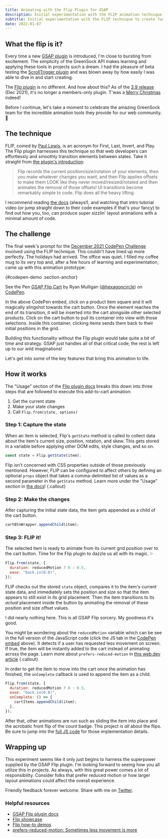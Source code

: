 ```yaml
---
title: Animating with the Flip Plugin for GSAP
description: Initial experimentation with the FLIP animation technique provided by the GreenSock Animation Platform for add-to-cart transitions
subtitle: Initial experimentation with the FLIP technique to create fun add-to-cart transitions
date: 2022-01-07
---
```


## What the flip is it?

Every time a new [GSAP plugin](https://greensock.com/gsap-plugins/) is introduced, I'm close to bursting from excitement. The simplicity of the GreenSock API makes learning and applying these tools in projects such a dream. I had the pleasure of beta testing the [ScrollTrigger plugin](https://greensock.com/scrolltrigger/) and was blown away by how easily I was able to dive in and start creating.

The [Flip plugin](https://greensock.com/docs/v3/Plugins/Flip) is no different. And how about this? As of the [3.9 release](https://greensock.com/3-9/) (Dec 2021), it's no longer a members-only plugin. T'was a [Merry Christmas](https://codepen.io/GreenSock/pen/NWadxaR) indeed!

Before I continue, let's take a moment to celebrate the amazing GreenSock team for the incredible animation tools they provide for our web community. 🙏

## The technique

FLIP, coined by [Paul Lewis](https://aerotwist.com/blog/flip-your-animations/), is an acronym for First, Last, Invert, and Play. The Flip plugin harnesses this technique so that web developers can effortlessly and smoothly transition elements between states. Take it straight from [the plugin's introduction](https://greensock.com/docs/v3/Plugins/Flip):

> Flip records the current position/size/rotation of your elements, then you make whatever changes you want, and then Flip applies offsets to make them LOOK like they never moved/resized/rotated and then animates the removal of those offsets! UI transitions become remarkably simple to code. Flip does all the heavy lifting.

I recommend reading [the docs](https://greensock.com/docs/v3/Plugins/Flip) (always!), and watching that intro tutorial video (or jump straight down to their code examples if that's your fancy) to find out how you, too, can produce super sizzlin' layout animations with a minimal amount of code.

## The challenge

The final week's prompt for the [December 2021 CodePen Challenge](https://codepen.io/challenges/2021/december/4) involved using the FLIP technique. This couldn't have lined up more perfectly. The holidays had arrived. The office was quiet. I filled my coffee mug to its very top and, after a few hours of learning and experimentation, came up with this animation prototype:

{#codepen-demo .section-anchor}

<p class="codepen" data-height="600" data-default-tab="result" data-slug-hash="RwLQLop" data-user="hexagoncircle">
  <span>See the Pen <a href="https://codepen.io/hexagoncircle/pen/RwLQLop">
  GSAP Flip Cart</a> by Ryan Mulligan (<a href="https://codepen.io/hexagoncircle">@hexagoncircle</a>)
  on <a href="https://codepen.io">CodePen</a>.</span>
</p>
<script async src="https://cpwebassets.codepen.io/assets/embed/ei.js"></script>

In the above CodePen embed, click on a product item square and it will magically slingshot towards the cart button. Once the element reaches the end of its transition, it will be inserted into the cart alongside other selected products. Click on the cart button to pull its container into view with those selections. Inside this container, clicking items sends them back to their initial positions in the grid.

Building this functionality without the Flip plugin would take quite a bit of time and strategy. GSAP just handles all of that critical code; the rest is left up to our wild imaginations!

Let's get into some of the key features that bring this animation to life.

## How it works

The "Usage" section of the [Flip plugin docs](https://greensock.com/docs/v3/Plugins/Flip) breaks this down into three steps that are followed to execute this add-to-cart animation:

1. Get the current state
2. Make your state changes
3. Call `Flip.from(state, options)`

### Step 1: Capture the state

When an item is selected, Flip's `getState` method is called to collect data about the item's current size, position, rotation, and skew. This gets stored in a variable before applying other DOM edits, style changes, and so on.

```js
const state = Flip.getState(item);
```

Flip isn't concerned with CSS properties outside of those previously mentioned. However, FLIP can be configured to affect others by defining an optional `props` object that takes a comma-delimited list of values as a second parameter in the `getState` method. Learn more under the "Usage" section in [the docs](https://greensock.com/docs/v3/Plugins/Flip)!
{.callout}

### Step 2: Make the changes

After capturing the initial state data, the item gets appended as a child of the cart button.

```js
cartBtnWrapper.appendChild(item);
```

### Step 3: FLIP it!

The selected item is ready to animate from its current grid position over to the cart button. Time for the Flip plugin to dazzle us all with its magic. ✨

```js
Flip.from(state, {
  duration: reducedMotion ? 0 : 0.5,
  ease: "back.in(0.8)",
});
```

FLIP checks out the stored `state` object, compares it to the item's current state data, and immediately sets the position and size so that the item appears to still exist in its grid placement. Then the item transitions to its _actual_ placement inside the button by animating the removal of these position and size offset values.

I did nearly nothing here. This is all GSAP Flip sorcery. My goodness it's good.

You might be wondering about the `reducedMotion` variable which can be see in the full version of the JavaScript code (click the JS tab in the [CodePen embed](#codepen-demo) above). It detects if a user has requested less movement on screen. If true, the item will be instantly added to the cart instead of animating across the page. Learn more about `prefers-reduced-motion` in [this web.dev article](https://web.dev/prefers-reduced-motion/)
{.callout}

In order to get the item to move into the cart once the animation has finished, the `onComplete` callback is used to append the item as a child.

```js
Flip.from(state, {
  duration: reducedMotion ? 0 : 0.5,
  ease: "back.in(0.8)",
  onComplete: () => {
    cartItems.appendChild(item);
  },
});
```

After that, other animations are run such as sliding the item into place and the acrobatic front flip of the count badge. This project is _all_ about the flips. Be sure to jump into the [full JS code](#codepen-demo) for those implementation details.

## Wrapping up

This experiment seems like it only just begins to harness the superpower supplied by the GSAP Flip plugin. I'm looking forward to seeing how you all utilize this in projects. As always, with this great power comes a lot of responsibility. Consider folks that prefer reduced motion or how larger layout animations could affect the overall experience.

Friendly feedback forever welcome. Share with me on [Twitter](https://twitter.com/hexagoncircle).

### Helpful resources

- [GSAP Flip plugin docs](https://greensock.com/docs/v3/Plugins/Flip)
- [Flip showcase](https://codepen.io/collection/AEkJmd)
- [Flip how-to demos](https://codepen.io/collection/nqvwmG)
- [prefers-reduced-motion: Sometimes less movement is more](https://web.dev/prefers-reduced-motion/)
